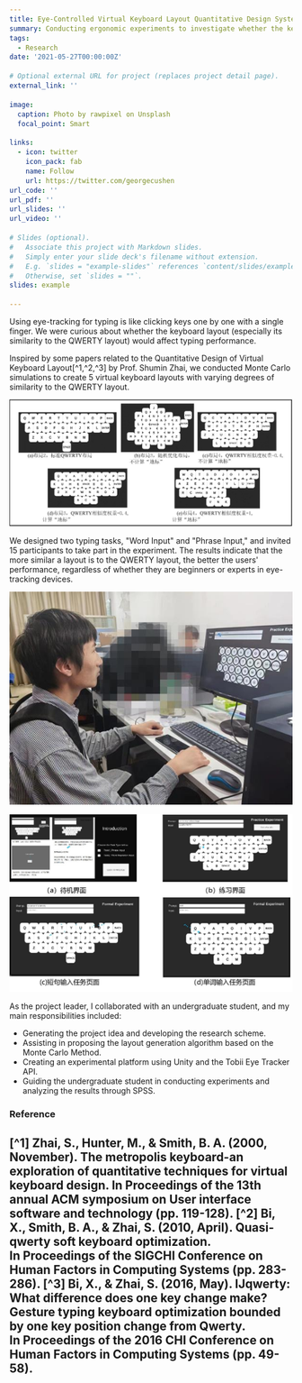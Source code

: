 ```yaml
---
title: Eye-Controlled Virtual Keyboard Layout Quantitative Design System
summary: Conducting ergonomic experiments to investigate whether the keyboard layout (especially its similarity to the QWERTY layout) would affect gaze-typing performance.
tags:
  - Research
date: '2021-05-27T00:00:00Z'

# Optional external URL for project (replaces project detail page).
external_link: ''

image:
  caption: Photo by rawpixel on Unsplash
  focal_point: Smart

links:
  - icon: twitter
    icon_pack: fab
    name: Follow
    url: https://twitter.com/georgecushen
url_code: ''
url_pdf: ''
url_slides: ''
url_video: ''

# Slides (optional).
#   Associate this project with Markdown slides.
#   Simply enter your slide deck's filename without extension.
#   E.g. `slides = "example-slides"` references `content/slides/example-slides.md`.
#   Otherwise, set `slides = ""`.
slides: example

---
```


Using eye-tracking for typing is like clicking keys one by one with a single finger. We were curious about whether the keyboard layout (especially its similarity to the QWERTY layout) would affect typing performance.

Inspired by some papers related to the Quantitative Design of Virtual Keyboard Layout[^1,^2,^3] by Prof. Shumin Zhai, we conducted Monte Carlo simulations to create 5 virtual keyboard layouts with varying degrees of similarity to the QWERTY layout. 

![image](2.jpg "5 virtual keyboard layouts")

We designed two typing tasks, "Word Input" and "Phrase Input," and invited 15 participants to take part in the experiment. The results indicate that the more similar a layout is to the QWERTY layout, the better the users' performance, regardless of whether they are beginners or experts in eye-tracking devices.

![image](1.jpg "A participant in the experiment")

![image](Show.jpg "The experiment procedure")

As the project leader, I collaborated with an undergraduate student, and my main responsibilities included:
- Generating the project idea and developing the research scheme.
- Assisting in proposing the layout generation algorithm based on the Monte Carlo Method.
- Creating an experimental platform using Unity and the Tobii Eye Tracker API.
- Guiding the undergraduate student in conducting experiments and analyzing the results through SPSS.

### Reference
[^1] Zhai, S., Hunter, M., & Smith, B. A. (2000, November). The metropolis keyboard-an exploration of quantitative techniques for virtual keyboard design. In Proceedings of the 13th annual ACM symposium on User interface software and technology (pp. 119-128).
[^2] Bi, X., Smith, B. A., & Zhai, S. (2010, April). Quasi-qwerty soft keyboard optimization. In Proceedings of the SIGCHI Conference on Human Factors in Computing Systems (pp. 283-286).
[^3] Bi, X., & Zhai, S. (2016, May). IJqwerty: What difference does one key change make? Gesture typing keyboard optimization bounded by one key position change from Qwerty. In Proceedings of the 2016 CHI Conference on Human Factors in Computing Systems (pp. 49-58).
---

